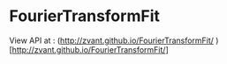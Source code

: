 # FourierTransformFit

View API at : (http://zvant.github.io/FourierTransformFit/ )[http://zvant.github.io/FourierTransformFit/]

